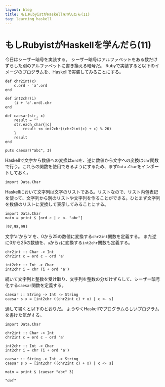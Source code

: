 ```yaml
---
layout: blog
title: もしRubyistがHaskellを学んだら(11)
tag: learning_haskell
---
```


# もしRubyistがHaskellを学んだら(11)

今日はシーザー暗号を実装する。
シーザー暗号はアルファベットをある数だけずらした別のアルファベットに書き換える暗号だ。
Rubyで実装すると以下のイメージのプログラムを、Haskellで実装してみることにする。

~~~~
def chr2int(c)
	c.ord - 'a'.ord
end

def int2chr(i)
	(i + 'a'.ord).chr
end

def caesar(str, x)
	result = ""
	str.each_char{|c|
		result << int2chr((chr2int(c) + x) % 26)
	}
	result
end

puts caesar("abc", 3)
~~~~

Haskellで文字から数値への変換は`ord`を、逆に数値から文字への変換は`chr`関数で行う。これらの関数を使用できるようにするため、まず`Data.Char`をインポートしておく。

~~~~
import Data.Char
~~~~

Haskellにおいて文字列は文字のリストである。リストなので、リスト内包表記を使って、文字列から別のリストや文字列を作ることができる。ひとまず文字列を数値のリストに変換して表示してみることにする。

~~~~
import Data.Char
main = print $ [ord c | c <- "abc"]
~~~~

~~~~
[97,98,99]
~~~~

文字'a'から'z'を、0から25の数値に変換する`chr2int`関数を定義する。
また逆に0から25の数値を、`a`から`z`に変換する`int2chr`関数も定義する。

~~~~
chr2int :: Char -> Int
chr2int c = ord c - ord 'a'

int2chr :: Int -> Char
int2chr i = chr (i + ord 'a')
~~~~

続いて文字列と整数を受け取り、文字列を整数の分だけずらして、シーザー暗号化する`caesar`関数を定義する。

~~~~
caesar :: String -> Int -> String
caesar s x = [int2chr ((chr2int c) + x) | c <- s]
~~~~

通して書くと以下のとおりだ。
ようやくHaskellでプログラムらしいプログラムを書けた気がする。

~~~~
import Data.Char

chr2int :: Char -> Int
chr2int c = ord c - ord 'a'

int2chr :: Int -> Char
int2chr i = chr (i + ord 'a')

caesar :: String -> Int -> String
caesar s x = [int2chr ((chr2int c) + x) | c <- s]

main = print $ (caesar "abc" 3)
~~~~

~~~~
"def"
~~~~
